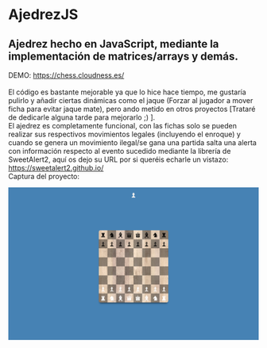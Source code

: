 # AjedrezJS
Ajedrez hecho en JavaScript, mediante la implementación de matrices/arrays y demás.
----------------
DEMO: https://chess.cloudness.es/<br>
<br>
El código es bastante mejorable ya que lo hice hace tiempo, me gustaría pulirlo y añadir ciertas dinámicas como el jaque (Forzar al jugador a mover ficha para evitar jaque mate), pero ando metido en otros proyectos [Trataré de dedicarle alguna tarde para mejorarlo ;) ].<br>
El ajedrez es completamente funcional, con las fichas solo se pueden realizar sus respectivos movimientos legales (incluyendo el enroque) y cuando se genera un movimiento ilegal/se gana una partida salta una alerta con información respecto al evento sucedido mediante la librería de SweetAlert2, aquí os dejo su URL por si queréis echarle un vistazo:
https://sweetalert2.github.io/<br>
Captura del proyecto:<br>

![Screenshot](https://github.com/JuanCGit/AjedrezJS/blob/main/Proyecto/ChessScreenshot.png)
